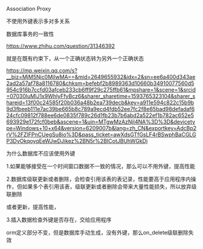 Association Proxy

不使用外键表示多对多关系


数据库事务的一致性 

https://www.zhihu.com/question/31346392

就是在既有约束下，从一个正确状态转为另外一个正确状态

https://mp.weixin.qq.com/s?__biz=MjM5Njc0MjIwMA==&mid=2649655932&idx=2&sn=ee6a400d343ae2ad2a57af78a8116780&chksm=befebf2b8989363d10660b34910077560d5954c916b7ccfd03afceb233cb6ff9f29c275ffb61&mpshare=1&scene=1&srcid=07030luMIJ1x9WhlyFfyBcz6&sharer_sharetime=1593765323104&sharer_shareid=13f00c24585f20b036a48b2ea739decb&key=a911e594c822c15b9b9d3fbeeb111e7ac39be665b8c789a9ecd4fdb52ee7fc2f8e65bad98defadaf624cfc09812f788ee6de0835f789c26d1fb23b7b6abd2a522ef1b782ac652e5693929e172fcf0beb&ascene=1&uin=MTgwMzAzNjI4NA%3D%3D&devicetype=Windows+10+x64&version=6209007b&lang=zh_CN&exportkey=AdcBp2rV%2FZIFPnCUegSu8io%3D&pass_ticket=awXdsGTfGsLF4rBSwphBaCGLGP3DyOkqoyqEeWJwDJikez%2BN5r%2BICotJBUhWGkDj

为什么数据库不应该使用外键

1.如果能够接受在一个时间窗口数据不一致的情况，那么可以不用外键，提高性能

2.数据库级联更新或者删除，会检查引用该表的表记录，性能要高于应用程序内操作，但如果多个表引用该表，级联更新或者删除会带来大量性能损失，所以放弃级联删除

或者更新，提高性能，

3.插入数据检查外键是否存在，交给应用程序



orm定义部分不变，但是数据库手动生成，没有外键，那么on_delete级联删除失效


